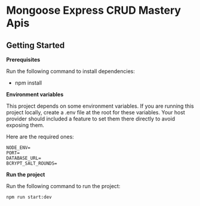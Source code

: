<h1>Mongoose Express CRUD Mastery Apis</h1>

<h2>Getting Started</h2>
<p><b>Prerequisites</b></p>
<p>Run the following command to install dependencies:</p>
<ul>
<li>npm install</li>
</ul>
<p><b>Environment variables</b></p>
<p>This project depends on some environment variables. If you are running this project locally, create a .env file at the root for these variables. Your host provider should included a feature to set them there directly to avoid exposing them.</p>
<p>Here are the required ones:</p>
<div><pre><code>NODE_ENV=
PORT=
DATABASE_URL=
BCRYPT_SALT_ROUNDS=</code>
</pre>
</div>
<p><b>Run the project</b></p>
<p>Run the following command to run the project:</p>
<div><pre><code>npm run start:dev</code></pre></div>

